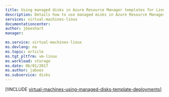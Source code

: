 ```yaml
---
title: Using managed disks in Azure Resource Manager templates for Linux VMs | Microsoft Docs
description: Details how to use managed misks in Azure Resource Manager templates for Linux VMs
services: virtual-machines-linux
documentationcenter:
author: jboeshart
manager: 

ms.service: virtual-machines-linux
ms.devlang: na
ms.topic: article
ms.tgt_pltfrm: vm-linux
ms.workload: storage
ms.date: 06/01/2017
ms.author: jaboes
ms.subservice: disks
---
```

[!INCLUDE [virtual-machines-using-managed-disks-template-deployments](../../../includes/virtual-machines-using-managed-disks-template-deployments.md)]
